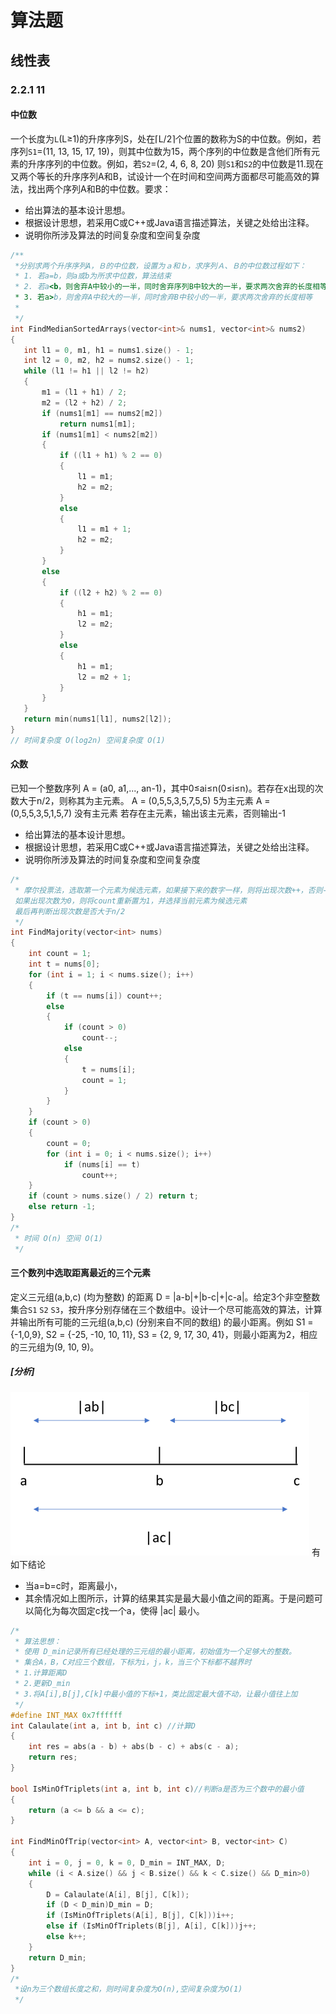 #  算法题

## 线性表

### 2.2.1 11

#### 中位数
一个长度为`L`(L≥1)的升序序列S，处在⌈L/2⌉个位置的数称为S的中位数。例如，若序列`S1`=(11, 13, 15, 17, 19)，则其中位数为15，两个序列的中位数是含他们所有元素的升序序列的中位数。例如，若`S2`=(2, 4, 6, 8, 20) 则`S1`和`S2`的中位数是11.现在又两个等长的升序序列A和B，试设计一个在时间和空间两方面都尽可能高效的算法，找出两个序列A和B的中位数。要求：
 * 给出算法的基本设计思想。
 * 根据设计思想，若采用C或C++或Java语言描述算法，关键之处给出注释。
 * 说明你所涉及算法的时间复杂度和空间复杂度
 ```c++
 /**
  *分别求两个升序序列A，Ｂ的中位数，设置为ａ和ｂ，求序列Ａ、Ｂ的中位数过程如下：
  * 1. 若a=b，则a或b为所求中位数，算法结束
  * 2. 若a<b，则舍弃A中较小的一半，同时舍弃序列B中较大的一半，要求两次舍弃的长度相等
  * 3. 若a>b，则舍弃A中较大的一半，同时舍弃B中较小的一半，要求两次舍弃的长度相等
  *
  */
int FindMedianSortedArrays(vector<int>& nums1, vector<int>& nums2)
{
	int l1 = 0, m1, h1 = nums1.size() - 1;
	int l2 = 0, m2, h2 = nums2.size() - 1;
	while (l1 != h1 || l2 != h2)
	{
		m1 = (l1 + h1) / 2;
		m2 = (l2 + h2) / 2;
		if (nums1[m1] == nums2[m2])
			return nums1[m1];
		if (nums1[m1] < nums2[m2])
		{
			if ((l1 + h1) % 2 == 0)
			{
				l1 = m1;
				h2 = m2;
			}
			else
			{
				l1 = m1 + 1;
				h2 = m2;
			}
		}
		else
		{
			if ((l2 + h2) % 2 == 0)
			{
				h1 = m1;
				l2 = m2;
			}
			else
			{
				h1 = m1;
				l2 = m2 + 1;
			}
		}
	}
	return min(nums1[l1], nums2[l2]);
}
// 时间复杂度 O(log2n) 空间复杂度 O(1)
 ```

#### 众数
已知一个整数序列 A = (a0, a1,..., an-1)，其中0≤ai≤n(0≤i≤n)。若存在x出现的次数大于n/2，则称其为主元素。
A = (0,5,5,3,5,7,5,5) 5为主元素
A = (0,5,5,3,5,1,5,7) 没有主元素
若存在主元素，输出该主元素，否则输出-1
 * 给出算法的基本设计思想。
 * 根据设计思想，若采用C或C++或Java语言描述算法，关键之处给出注释。
 * 说明你所涉及算法的时间复杂度和空间复杂度
```c++
/*
 * 摩尔投票法，选取第一个元素为候选元素，如果接下来的数字一样，则将出现次数++，否则--
 如果出现次数为0，则将count重新置为1，并选择当前元素为候选元素
 最后再判断出现次数是否大于n/2
 */
int FindMajority(vector<int> nums)
{
	int count = 1;
	int t = nums[0];
	for (int i = 1; i < nums.size(); i++)
	{
		if (t == nums[i]) count++;
		else
		{
			if (count > 0)
				count--;
			else
			{
				t = nums[i];
				count = 1;
			}
		}
	}
	if (count > 0)
	{
		count = 0;
		for (int i = 0; i < nums.size(); i++)
			if (nums[i] == t)
				count++;
	}
	if (count > nums.size() / 2) return t;
	else return -1;
}
/*
 * 时间 O(n) 空间 O(1)
 */
```

#### 三个数列中选取距离最近的三个元素
定义三元组(a,b,c) (均为整数) 的距离 D = |a-b|+|b-c|+|c-a|。给定3个非空整数集合`S1` `S2` `S3`，按升序分别存储在三个数组中。设计一个尽可能高效的算法，计算并输出所有可能的三元组(a,b,c) (分别来自不同的数组) 的最小距离。例如 S1 = {-1,0,9}, S2 = {-25, -10, 10, 11}, S3 = {2, 9, 17, 30, 41}，则最小距离为2，相应的三元组为(9, 10, 9)。 
##### [分析]
![](Images/2021-05-01-00-24-48.png)
有如下结论
* 当a=b=c时，距离最小，
* 其余情况如上图所示，计算的结果其实是最大最小值之间的距离。于是问题可以简化为每次固定c找一个a，使得 |ac| 最小。
```c++
/*
 * 算法思想：
 * 使用 D_min记录所有已经处理的三元组的最小距离，初始值为一个足够大的整数。
 * 集合A，B，C对应三个数组，下标为i，j，k，当三个下标都不越界时
 * 1.计算距离D
 * 2.更新D_min
 * 3.将A[i],B[j],C[k]中最小值的下标+1，类比固定最大值不动，让最小值往上加
 */
#define INT_MAX 0x7ffffff
int Calaulate(int a, int b, int c) //计算D
{
	int res = abs(a - b) + abs(b - c) + abs(c - a);
	return res;
}

bool IsMinOfTriplets(int a, int b, int c)//判断a是否为三个数中的最小值
{
	return (a <= b && a <= c);
}

int FindMinOfTrip(vector<int> A, vector<int> B, vector<int> C)
{
	int i = 0, j = 0, k = 0, D_min = INT_MAX, D;
	while (i < A.size() && j < B.size() && k < C.size() && D_min>0)
	{
		D = Calaulate(A[i], B[j], C[k]);
		if (D < D_min)D_min = D;
		if (IsMinOfTriplets(A[i], B[j], C[k]))i++;
		else if (IsMinOfTriplets(B[j], A[i], C[k]))j++;
		else k++;
	}
	return D_min;
}
/*
 *设n为三个数组长度之和，则时间复杂度为O(n),空间复杂度为O(1)
 */
```